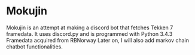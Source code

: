 # Mokujin

Mokujin is an attempt at making a discord bot that fetches Tekken 7 framedata.
It uses discord.py and is programmed with Python 3.4.3
Framedata acquired from RBNorway
Later on, I will also add markov chain chatbot functionalities.
